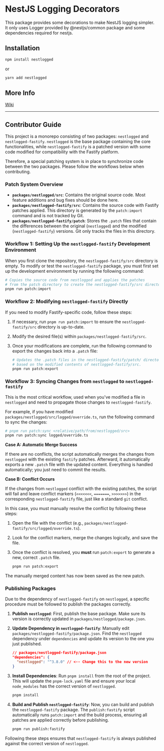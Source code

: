 # NestJS Logging Decorators

This package provides some decorations to make NestJS logging simpler.  
It only uses Logger provided by @nestjs/common package and some dependencies required for nestjs.

## Installation

```sh
npm install nestlogged
```

or

```sh
yarn add nestlogged
```

## More Info

[Wiki](https://nestlogged.psw.kr)

---

## Contributor Guide

This project is a monorepo consisting of two packages: `nestlogged` and `nestlogged-fastify`. `nestlogged` is the base package containing the core functionalities, while `nestlogged-fastify` is a patched version with some code modified for compatibility with the Fastify platform.

Therefore, a special patching system is in place to synchronize code between the two packages. Please follow the workflows below when contributing.

### Patch System Overview

- **`packages/nestlogged/src`**: Contains the original source code. Most feature additions and bug fixes should be done here.
- **`packages/nestlogged-fastify/src`**: Contains the source code with Fastify patches applied. This directory is generated by the `patch:import` command and is not tracked by Git.
- **`packages/nestlogged-fastify/patch`**: Stores the `.patch` files that contain the differences between the original (`nestlogged`) and the modified (`nestlogged-fastify`) versions. Git only tracks the files in this directory.

### Workflow 1: Setting Up the `nestlogged-fastify` Development Environment

When you first clone the repository, the `nestlogged-fastify/src` directory is empty. To modify or test the `nestlogged-fastify` package, you must first set up the development environment by running the following command:

```bash
# Copies the source code from nestlogged and applies the patches
# from the patch directory to create the nestlogged-fastify/src directory.
pnpm run patch:import
```

### Workflow 2: Modifying `nestlogged-fastify` Directly

If you need to modify Fastify-specific code, follow these steps:

1.  If necessary, run `pnpm run patch:import` to ensure the `nestlogged-fastify/src` directory is up-to-date.
2.  Modify the desired file(s) within `packages/nestlogged-fastify/src`.
3.  Once your modifications are complete, run the following command to export the changes back into a `.patch` file:

    ```bash
    # Updates the .patch files in the nestlogged-fastify/patch/ directory
    # based on the modified contents of nestlogged-fastify/src.
    pnpm run patch:export
    ```

### Workflow 3: Syncing Changes from `nestlogged` to `nestlogged-fastify`

This is the most critical workflow, used when you've modified a file in `nestlogged` and need to propagate those changes to `nestlogged-fastify`.

For example, if you have modified `packages/nestlogged/src/logged/override.ts`, run the following command to sync the changes:

```bash
# pnpm run patch:sync <relative/path/from/nestlogged/src>
pnpm run patch:sync logged/override.ts
```

**Case A: Automatic Merge Success**

If there are no conflicts, the script automatically merges the changes from `nestlogged` with the existing `fastify` patches. Afterward, it automatically exports a new `.patch` file with the updated content. Everything is handled automatically; you just need to commit the results.

**Case B: Conflict Occurs**

If the changes from `nestlogged` conflict with the existing patches, the script will fail and leave conflict markers (`<<<<<<<`, `=======`, `>>>>>>>`) in the corresponding `nestlogged-fastify` file, just like a standard `git` conflict.

In this case, you must manually resolve the conflict by following these steps:

1.  Open the file with the conflict (e.g., `packages/nestlogged-fastify/src/logged/override.ts`).
2.  Look for the conflict markers, merge the changes logically, and save the file.
3.  Once the conflict is resolved, you **must** run `patch:export` to generate a new, correct `.patch` file.

    ```bash
    pnpm run patch:export
    ```

The manually merged content has now been saved as the new patch.

### Publishing Packages

Due to the dependency of `nestlogged-fastify` on `nestlogged`, a specific procedure must be followed to publish the packages correctly.

1.  **Publish `nestlogged`**: First, publish the base package. Make sure its version is correctly updated in `packages/nestlogged/package.json`.

2.  **Update Dependency in `nestlogged-fastify`**: Manually edit `packages/nestlogged-fastify/package.json`. Find the `nestlogged` dependency under `dependencies` and update its version to the one you just published.

    ```json
    // packages/nestlogged-fastify/package.json
    "dependencies": {
      "nestlogged": "^3.8.0" // <-- Change this to the new version
    }
    ```

3.  **Install Dependencies**: Run `pnpm install` from the root of the project. This will update the `pnpm-lock.yaml` file and ensure your local `node_modules` has the correct version of `nestlogged`.

    ```bash
    pnpm install
    ```

4.  **Build and Publish `nestlogged-fastify`**: Now, you can build and publish the `nestlogged-fastify` package. The `publish:fastify` script automatically runs `patch:import` and the build process, ensuring all patches are applied correctly before publishing.

    ```bash
    pnpm run publish:fastify
    ```

Following these steps ensures that `nestlogged-fastify` is always published against the correct version of `nestlogged`.
